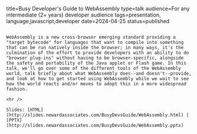 title=Busy Developer's Guide to WebAssembly
type=talk
audience=For any intermediate (2+ years) developer audience
tags=presentation, language,javascript,developer
date=2024-04-25
status=published
~~~~~~

WebAssembly is a new cross-browser emerging standard providing a "target bytecode" for languages that want to compile into something that can be run natively inside the browser; in many ways, it's the culmination of the effort to provide developers with an ability to do "browser plug-ins" without having to be browser-specific, alongside the safety and portability of the Java applet or Flash game. In this talk, we'll go over some of the different tools of the WebAssembly world, talk briefly about what WebAssembly does--and doesn't--provide, and look at how to get started using WebAssembly while we wait to see how the world reacts and/or moves to adopt this in a more widespread fashion.
    
<hr />

Slides: [HTML](http://slides.newardassociates.com/BusyDevsGuide/WebAssembly.html) | [PPTX](http://slides.newardassociates.com/BusyDevsGuide/WebAssembly.pptx)
